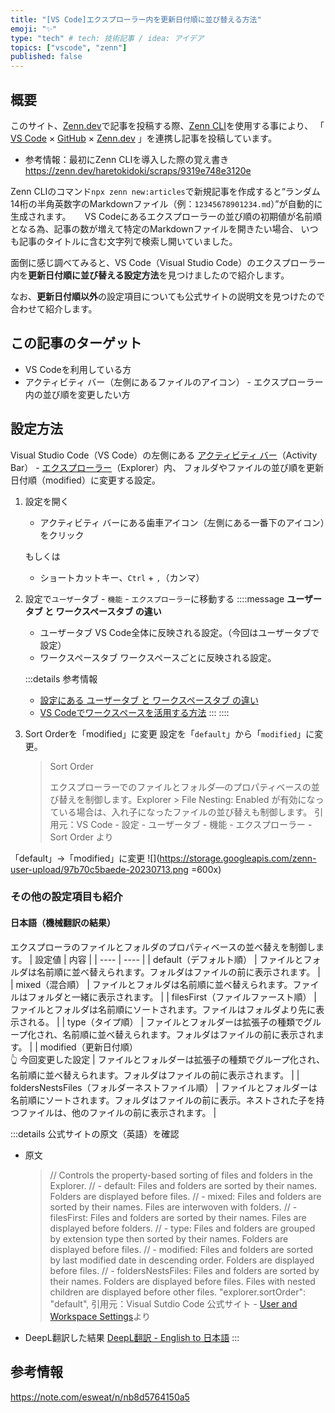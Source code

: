 ```yaml
---
title: "[VS Code]エクスプローラー内を更新日付順に並び替える方法"
emoji: "✨"
type: "tech" # tech: 技術記事 / idea: アイデア
topics: ["vscode", "zenn"]
published: false
---
```

## 概要
このサイト、[Zenn.dev](https://zenn.dev)で記事を投稿する際、[Zenn CLI](https://zenn.dev/zenn/articles/install-zenn-cli)を使用する事により、
「 [VS Code](https://code.visualstudio.com/) × [GitHub](https://github.co.jp/) × [Zenn.dev](https://zenn.dev) 」を連携し記事を投稿しています。
- 参考情報：最初にZenn CLIを導入した際の覚え書き
    https://zenn.dev/haretokidoki/scraps/9319e748e3120e

Zenn CLIのコマンド`npx zenn new:articles`で新規記事を作成すると“ランダム14桁の半角英数字のMarkdownファイル（例：`12345678901234.md`）”が自動的に生成されます。
　
VS Codeにあるエクスプローラーの並び順の初期値が名前順となる為、記事の数が増えて特定のMarkdownファイルを開きたい場合、
いつも記事のタイトルに含む文字列で検索し開いていました。

面倒に感じ調べてみると、VS Code（Visual Studio Code）のエクスプローラー内を**更新日付順に並び替える設定方法**を見つけましたので紹介します。

なお、**更新日付順以外**の設定項目についても公式サイトの説明文を見つけたので合わせて紹介します。

## この記事のターゲット
- VS Codeを利用している方
- アクティビティ バー（左側にあるファイルのアイコン） - エクスプローラー 内の並び順を変更したい方

## 設定方法
Visual Studio Code（VS Code）の左側にある [アクティビティ バー](https://code.visualstudio.com/api/ux-guidelines/activity-bar)（Activity Bar） - [エクスプローラー](https://code.visualstudio.com/docs/getstarted/userinterface#_explorer)（Explorer）内、
フォルダやファイルの並び順を更新日付順（modified）に変更する設定。

1. 設定を開く
    - アクティビティ バーにある歯車アイコン（左側にある一番下のアイコン）をクリック
     
    もしくは
     
    - ショートカットキー、`Ctrl` + `,`（カンマ）
1. 設定で`ユーザー`タブ - `機能` - `エクスプローラー`に移動する
    ::::message
    **ユーザータブ と ワークスペースタブ の違い**

    - ユーザータブ
        VS Code全体に反映される設定。（今回はユーザータブで設定）
    - ワークスペースタブ
        ワークスペースごとに反映される設定。
    
    :::details 参考情報
    - [設定にある ユーザータブ と ワークスペースタブ の違い](https://qiita.com/tatsuyayamakawa/items/df7e5b1b0d7c336af124#:~:text=Visual%20Studio%20Code（以下、VSCode,スペースごとの設定だ。)
    - [VS Codeでワークスペースを活用する方法](https://www.javadrive.jp/vscode/file/index4.html)
    :::
    ::::
1. Sort Orderを「modified」に変更
    設定を「`default`」から「`modified`」に変更。
    > Sort Order
    > 
    > エクスプローラーでのファイルとフォルダ―のプロパティベースの並び替えを制御します。Explorer > File Nesting: Enabled が有効になっている場合は、入れ子になったファイルの並び替えも制御します。
    > 引用元：VS Code - 設定 - ユーザータブ - 機能 - エクスプローラー - Sort Order より


「default」→「modified」に変更
![](https://storage.googleapis.com/zenn-user-upload/97b70c5baede-20230713.png =600x)

### その他の設定項目も紹介
#### 日本語（機械翻訳の結果）
エクスプローラのファイルとフォルダのプロパティベースの並べ替えを制御します。
| 設定値 | 内容 |
| ---- | ---- |
| default（デフォルト順） | ファイルとフォルダは名前順に並べ替えられます。フォルダはファイルの前に表示されます。 |
| mixed（混合順） | ファイルとフォルダは名前順に並べ替えられます。ファイルはフォルダと一緒に表示されます。 |
| filesFirst（ファイルファースト順） | ファイルとフォルダは名前順にソートされます。ファイルはフォルダより先に表示される。 |
| type（タイプ順） | ファイルとフォルダーは拡張子の種類でグループ化され、名前順に並べ替えられます。フォルダはファイルの前に表示されます。 |
| modified（更新日付順）<br>👆 今回変更した設定 | ファイルとフォルダーは拡張子の種類でグループ化され、名前順に並べ替えられます。フォルダはファイルの前に表示されます。 |
| foldersNestsFiles（フォルダーネストファイル順） | ファイルとフォルダーは名前順にソートされます。フォルダはファイルの前に表示。ネストされた子を持つファイルは、他のファイルの前に表示されます。 |

:::details 公式サイトの原文（英語）を確認
- 原文
    >   // Controls the property-based sorting of files and folders in the Explorer.
    >   //  - default: Files and folders are sorted by their names. Folders are displayed before files.
    >   //  - mixed: Files and folders are sorted by their names. Files are interwoven with folders.
    >   //  - filesFirst: Files and folders are sorted by their names. Files are displayed before folders.
    >   //  - type: Files and folders are grouped by extension type then sorted by their names. Folders are displayed before files.
    >   //  - modified: Files and folders are sorted by last modified date in descending order. Folders are displayed before files.
    >   //  - foldersNestsFiles: Files and folders are sorted by their names. Folders are displayed before files. Files with nested children are displayed before other files.
    >   "explorer.sortOrder": "default",
    > 引用元：Visual Sutdio Code 公式サイト - [User and Workspace Settings](https://code.visualstudio.com/docs/getstarted/settings)より

- DeepL翻訳した結果
    [DeepL翻訳 - English to 日本語](https://www.deepl.com/translator#en/ja/%20%20%5C%2F%5C%2F%20Controls%20the%20property-based%20sorting%20of%20files%20and%20folders%20in%20the%20Explorer.%0A%20%20%5C%2F%5C%2F%20%20-%20default%3A%20Files%20and%20folders%20are%20sorted%20by%20their%20names.%20Folders%20are%20displayed%20before%20files.%0A%20%20%5C%2F%5C%2F%20%20-%20mixed%3A%20Files%20and%20folders%20are%20sorted%20by%20their%20names.%20Files%20are%20interwoven%20with%20folders.%0A%20%20%5C%2F%5C%2F%20%20-%20filesFirst%3A%20Files%20and%20folders%20are%20sorted%20by%20their%20names.%20Files%20are%20displayed%20before%20folders.%0A%20%20%5C%2F%5C%2F%20%20-%20type%3A%20Files%20and%20folders%20are%20grouped%20by%20extension%20type%20then%20sorted%20by%20their%20names.%20Folders%20are%20displayed%20before%20files.%0A%20%20%5C%2F%5C%2F%20%20-%20modified%3A%20Files%20and%20folders%20are%20sorted%20by%20last%20modified%20date%20in%20descending%20order.%20Folders%20are%20displayed%20before%20files.%0A%20%20%5C%2F%5C%2F%20%20-%20foldersNestsFiles%3A%20Files%20and%20folders%20are%20sorted%20by%20their%20names.%20Folders%20are%20displayed%20before%20files.%20Files%20with%20nested%20children%20are%20displayed%20before%20other%20files.%0A%20%20%22explorer.sortOrder%22%3A%20%22default%22%2C)
:::

## 参考情報
https://note.com/esweat/n/nb8d5764150a5